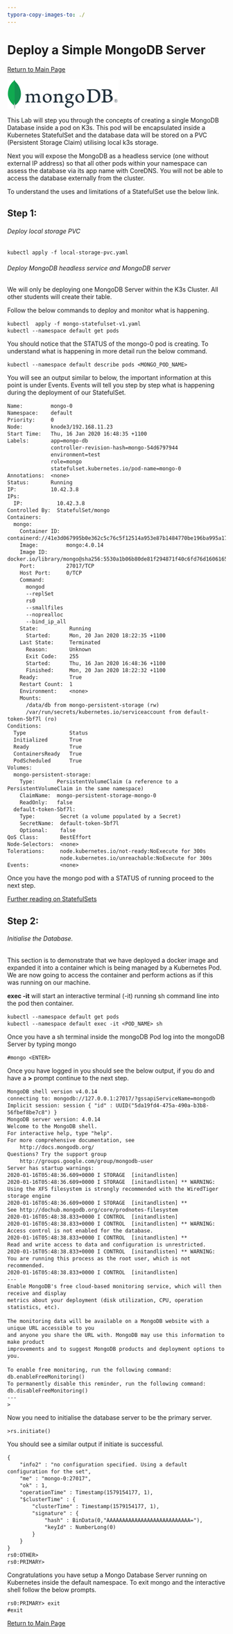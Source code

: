 ```yaml
---
typora-copy-images-to: ./
---
```


# Deploy a Simple MongoDB Server

[Return to Main Page](https://github.com/chrisjen83/k3s-labs)

<img src="MongoDB_Logo_FullColorBlack_RGB-4td3yuxzjs.png" alt="MongoDB_Logo_FullColorBlack_RGB-4td3yuxzjs" style="zoom: 25%;" />

This Lab will step you through the concepts of creating a single MongoDB Database inside a pod on K3s.  This pod will be encapsulated inside a Kubernetes StatefulSet and the database data will be stored on a PVC (Persistent Storage Claim) utilising local k3s storage.

Next you will expose the MongoDB as a headless service (one without external IP address) so that all other pods within your namespace can assess the database via its app name with CoreDNS. You will not be able to access the database externally from the cluster.

<!--Note: if you get errors with kubectl try and use sudo kubectl.-->

To understand the uses and limitations of a StatefulSet use the below link.

[Kubernetes StateFulSets]: https://kubernetes.io/docs/concepts/workloads/controllers/statefulset/

## Step 1:

###### Deploy local storage PVC

```kubectl
kubectl apply -f local-storage-pvc.yaml
```

###### Deploy MongoDB headless service and MongoDB server

We will only be deploying one MongoDB Server within the K3s Cluster. All other students will create their table.

Follow the below commands to deploy and monitor what is happening.

```
kubectl  apply -f mongo-statefulset-v1.yaml
kubectl --namespace default get pods
```

You should notice that the STATUS of the mongo-0 pod is creating.  To understand what is happening in more detail run the below command.

```
kubectl --namespace default describe pods <MONGO_POD_NAME>
```

You will see an output similar to below, the important information at this point is under Events.  Events will tell you step by step what is happening during the deployment of our StatefulSet.

```
Name:         mongo-0
Namespace:    default
Priority:     0
Node:         knode3/192.168.11.23
Start Time:   Thu, 16 Jan 2020 16:48:35 +1100
Labels:       app=mongo-db
              controller-revision-hash=mongo-54d6797944
              environment=test
              role=mongo
              statefulset.kubernetes.io/pod-name=mongo-0
Annotations:  <none>
Status:       Running
IP:           10.42.3.8
IPs:
  IP:           10.42.3.8
Controlled By:  StatefulSet/mongo
Containers:
  mongo:
    Container ID:  containerd://41e3d067995b0e362c5c76c5f12514a953e87b1484770be196ba995a17662c14
    Image:         mongo:4.0.14
    Image ID:      docker.io/library/mongo@sha256:5530a1b06b80de81f294871f40c6fd76d1606165a03c26da418e1ec196af120a
    Port:          27017/TCP
    Host Port:     0/TCP
    Command:
      mongod
      --replSet
      rs0
      --smallfiles
      --noprealloc
      --bind_ip_all
    State:          Running
      Started:      Mon, 20 Jan 2020 18:22:35 +1100
    Last State:     Terminated
      Reason:       Unknown
      Exit Code:    255
      Started:      Thu, 16 Jan 2020 16:48:36 +1100
      Finished:     Mon, 20 Jan 2020 18:22:32 +1100
    Ready:          True
    Restart Count:  1
    Environment:    <none>
    Mounts:
      /data/db from mongo-persistent-storage (rw)
      /var/run/secrets/kubernetes.io/serviceaccount from default-token-5bf7l (ro)
Conditions:
  Type              Status
  Initialized       True 
  Ready             True 
  ContainersReady   True 
  PodScheduled      True 
Volumes:
  mongo-persistent-storage:
    Type:       PersistentVolumeClaim (a reference to a PersistentVolumeClaim in the same namespace)
    ClaimName:  mongo-persistent-storage-mongo-0
    ReadOnly:   false
  default-token-5bf7l:
    Type:        Secret (a volume populated by a Secret)
    SecretName:  default-token-5bf7l
    Optional:    false
QoS Class:       BestEffort
Node-Selectors:  <none>
Tolerations:     node.kubernetes.io/not-ready:NoExecute for 300s
                 node.kubernetes.io/unreachable:NoExecute for 300s
Events:          <none>

```

Once you have the mongo pod with a STATUS of running proceed to the next step.

[Further reading on StatefulSets](https://github.com/chrisjen83/k3s-labs/tree/master/deploy-metallb)



## Step 2:

###### Initialise the Database.

This section is to demonstrate that we have deployed a docker image and expanded it into a container which is being managed by a Kubernetes Pod.  We are now going to access the container and perform actions as if this was running on our machine.

**exec -it** will start an interactive terminal (-it) running sh command line into the pod then container.

```
kubectl --namespace default get pods
kubectl --namespace default exec -it <POD_NAME> sh
```

Once you have a sh terminal inside the mongoDB Pod log into the mongoDB Server by typing mongo

```
#mongo <ENTER>
```

Once you have logged in you should see the below output, if you do and have a **>** prompt continue to the next step.

```
MongoDB shell version v4.0.14
connecting to: mongodb://127.0.0.1:27017/?gssapiServiceName=mongodb
Implicit session: session { "id" : UUID("5da19fd4-475a-490a-b3b8-56fbef8be7c8") }
MongoDB server version: 4.0.14
Welcome to the MongoDB shell.
For interactive help, type "help".
For more comprehensive documentation, see
	http://docs.mongodb.org/
Questions? Try the support group
	http://groups.google.com/group/mongodb-user
Server has startup warnings: 
2020-01-16T05:48:36.609+0000 I STORAGE  [initandlisten] 
2020-01-16T05:48:36.609+0000 I STORAGE  [initandlisten] ** WARNING: Using the XFS filesystem is strongly recommended with the WiredTiger storage engine
2020-01-16T05:48:36.609+0000 I STORAGE  [initandlisten] **          See http://dochub.mongodb.org/core/prodnotes-filesystem
2020-01-16T05:48:38.833+0000 I CONTROL  [initandlisten] 
2020-01-16T05:48:38.833+0000 I CONTROL  [initandlisten] ** WARNING: Access control is not enabled for the database.
2020-01-16T05:48:38.833+0000 I CONTROL  [initandlisten] **          Read and write access to data and configuration is unrestricted.
2020-01-16T05:48:38.833+0000 I CONTROL  [initandlisten] ** WARNING: You are running this process as the root user, which is not recommended.
2020-01-16T05:48:38.833+0000 I CONTROL  [initandlisten] 
---
Enable MongoDB's free cloud-based monitoring service, which will then receive and display
metrics about your deployment (disk utilization, CPU, operation statistics, etc).

The monitoring data will be available on a MongoDB website with a unique URL accessible to you
and anyone you share the URL with. MongoDB may use this information to make product
improvements and to suggest MongoDB products and deployment options to you.

To enable free monitoring, run the following command: db.enableFreeMonitoring()
To permanently disable this reminder, run the following command: db.disableFreeMonitoring()
---
>
```

Now you need to initialise the database server to be the primary server.

[Further Reading on Mongo Initiate Command]: https://docs.mongodb.com/manual/tutorial/deploy-replica-set/	"Deploy Relica Sets"

```
>rs.initiate()
```

You should see a similar output if initiate is successful.

```
{
	"info2" : "no configuration specified. Using a default configuration for the set",
	"me" : "mongo-0:27017",
	"ok" : 1,
	"operationTime" : Timestamp(1579154177, 1),
	"$clusterTime" : {
		"clusterTime" : Timestamp(1579154177, 1),
		"signature" : {
			"hash" : BinData(0,"AAAAAAAAAAAAAAAAAAAAAAAAAAA="),
			"keyId" : NumberLong(0)
		}
	}
}
rs0:OTHER> 
rs0:PRIMARY>
```

Congratulations you have setup a Mongo Database Server running on Kubernetes inside the default namespace. To exit mongo and the interactive shell follow the below prompts.

```
rs0:PRIMARY> exit
#exit
```

[Return to Main Page](https://github.com/chrisjen83/k3s-labs)